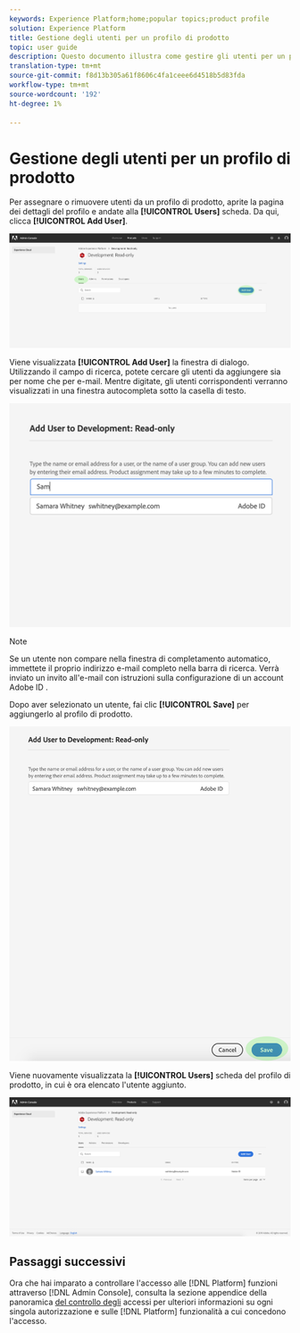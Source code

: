 ```yaml
---
keywords: Experience Platform;home;popular topics;product profile
solution: Experience Platform
title: Gestione degli utenti per un profilo di prodotto
topic: user guide
description: Questo documento illustra come gestire gli utenti per un profilo di prodotto nell’interfaccia utente di Adobe Experience Platform.
translation-type: tm+mt
source-git-commit: f8d13b305a61f8606c4fa1ceee6d4518b5d83fda
workflow-type: tm+mt
source-wordcount: '192'
ht-degree: 1%

---
```



# Gestione degli utenti per un profilo di prodotto

Per assegnare o rimuovere utenti da un profilo di prodotto, aprite la pagina dei dettagli del profilo e andate alla **[!UICONTROL Users]** scheda. Da qui, clicca **[!UICONTROL Add User]**.

![add-users-button](../images/add-users-button.png)

Viene visualizzata **[!UICONTROL Add User]** la finestra di dialogo. Utilizzando il campo di ricerca, potete cercare gli utenti da aggiungere sia per nome che per e-mail. Mentre digitate, gli utenti corrispondenti verranno visualizzati in una finestra autocompleta sotto la casella di testo.

![add-user-autocomplete](../images/add-user-autocomplete.png)

>[!NOTE]
>
>Se un utente non compare nella finestra di completamento automatico, immettete il proprio indirizzo e-mail completo nella barra di ricerca. Verrà inviato un invito all&#39;e-mail con istruzioni sulla configurazione di un account Adobe ID .

Dopo aver selezionato un utente, fai clic **[!UICONTROL Save]** per aggiungerlo al profilo di prodotto.

![add-user-save](../images/add-user-save.png)

Viene nuovamente visualizzata la **[!UICONTROL Users]** scheda del profilo di prodotto, in cui è ora elencato l&#39;utente aggiunto.

![aggiunto dall’utente](../images/user-added.png)

## Passaggi successivi

Ora che hai imparato a controllare l&#39;accesso alle [!DNL Platform] funzioni attraverso [!DNL Admin Console], consulta la sezione appendice della panoramica [del controllo degli](../home.md) accessi per ulteriori informazioni su ogni singola autorizzazione e sulle [!DNL Platform] funzionalità a cui concedono l&#39;accesso.